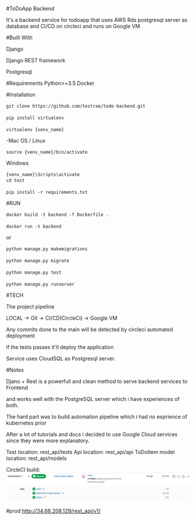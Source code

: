 #ToDoApp Backend

It's a backend service for todoapp that uses AWS Rds postgresql server as database and CI/CD on circleci and runs on Google VM

#Built With

Django

Django REST framework

Postgresql

#Requirements Python>=3.5 Docker

#Installation

    git clone https://github.com/testrae/todo-backend.git

    pip install virtualenv

    virtualenv {venv_name}
-Mac OS / Linux

    source {venv_name}/bin/activate
Windows

    {venv_name}\Scripts\activate
    cd test

    pip install -r requirements.txt

#RUN

    docker build -t backend -f Dockerfile .

    docker run -t backend 
or

    python manage.py makemigrations

    python manage.py migrate

    python manage.py test

    python manage.py runserver

#TECH

The project pipeline

LOCAL -> Git -> CI/CD(CircleCi) -> Google VM

Any commits done to the main will be detected by circleci automated deployment

if the tests passes it'll deploy the application

Service uses CloudSQL as Postgresql server.

#Notes

Djano + Rest is a powerfull and clean method to serve backend services to Frontend

and works well with the PostgreSQL server which i have experiences of both.

The hard part was to build automation pipeline which i had no exprience of kubernetes prior

After a lot of tutorials and docs i decided to use Google Cloud services since they
were more explanatory.

Test location: rest_api/tests
Api location: rest_api/api
ToDoItem model location: rest_api/models


CircleCI build:
![img.png](img.png)

#prod http://34.68.208.129/rest_api/v1/